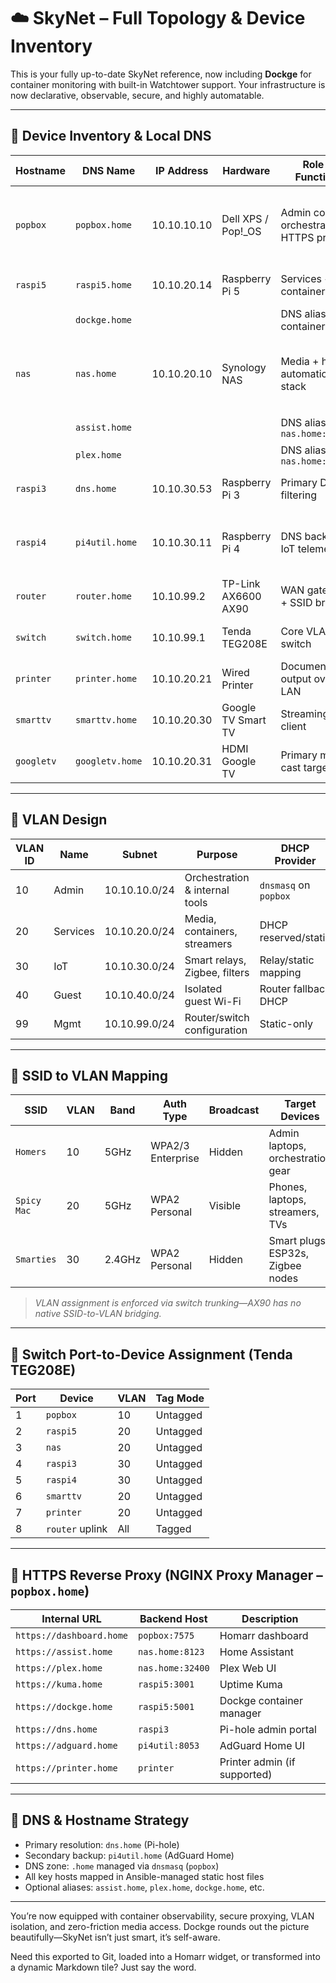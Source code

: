 # ☁️ SkyNet – Full Topology & Device Inventory

This is your fully up-to-date SkyNet reference, now including **Dockge** for container monitoring with built-in Watchtower support. Your infrastructure is now declarative, observable, secure, and highly automatable.

---

## 🧠 Device Inventory & Local DNS

| Hostname     | DNS Name          | IP Address     | Hardware              | Role / Function                        | Key Services                                              |
|--------------|-------------------|----------------|------------------------|-----------------------------------------|-----------------------------------------------------------|
| `popbox`     | `popbox.home`     | 10.10.10.10    | Dell XPS / Pop!_OS     | Admin core, orchestration, HTTPS proxy | Ansible, dnsmasq, Homarr, Portainer, NGINX Proxy Manager  |
| `raspi5`     | `raspi5.home`     | 10.10.20.14    | Raspberry Pi 5         | Services + container ops                | Mosquitto, Uptime Kuma, Dockge                        |
|              | `dockge.home`     |                |                        | DNS alias for container UI             | Dockge (port 5001)                                        |
| `nas`        | `nas.home`        | 10.10.20.10    | Synology NAS           | Media + home automation stack           | Plex, Synology Drive, SMB/NFS, *Home Assistant, Tautulli |
|              | `assist.home`     |                |                        | DNS alias → `nas.home:8123`            | Home Assistant                                            |
|              | `plex.home`       |                |                        | DNS alias → `nas.home:32400`           | Plex                                                      |
| `raspi3`     | `dns.home`        | 10.10.30.53    | Raspberry Pi 3         | Primary DNS + filtering                 | Pi-hole, Unbound, Tailscale                               |
| `raspi4`     | `pi4util.home`    | 10.10.30.11    | Raspberry Pi 4         | DNS backup + IoT telemetry              | AdGuard (8053), NodeRED, Zigbee2MQTT, Prometheus          |
| `router`     | `router.home`     | 10.10.99.2     | TP-Link AX6600 AX90    | WAN gateway + SSID bridge               | Internet uplink, DHCP fallback                            |
| `switch`     | `switch.home`     | 10.10.99.1     | Tenda TEG208E          | Core VLAN switch                        | Trunk + per-port segmentation                             |
| `printer`    | `printer.home`    | 10.10.20.21    | Wired Printer          | Document output over LAN                | Web UI (optional), AirPrint                               |
| `smarttv`    | `smarttv.home`    | 10.10.20.30    | Google TV Smart TV     | Streaming client                        | Plex app, Chromecast                                      |
| `googletv`   | `googletv.home`   | 10.10.20.31    | HDMI Google TV         | Primary media cast target               | Netflix, YouTube TV, Plex                                 |

---

## 🧩 VLAN Design

| VLAN ID | Name        | Subnet           | Purpose                            | DHCP Provider           |
|---------|-------------|------------------|-------------------------------------|--------------------------|
| 10      | Admin       | 10.10.10.0/24    | Orchestration & internal tools     | `dnsmasq` on `popbox`    |
| 20      | Services    | 10.10.20.0/24    | Media, containers, streamers       | DHCP reserved/static     |
| 30      | IoT         | 10.10.30.0/24    | Smart relays, Zigbee, filters      | Relay/static mapping     |
| 40      | Guest       | 10.10.40.0/24    | Isolated guest Wi-Fi               | Router fallback DHCP      |
| 99      | Mgmt        | 10.10.99.0/24    | Router/switch configuration        | Static-only              |

---

## 📶 SSID to VLAN Mapping

| SSID         | VLAN | Band   | Auth Type         | Broadcast | Target Devices                     |
|--------------|------|--------|--------------------|-----------|-------------------------------------|
| `Homers`     | 10   | 5GHz   | WPA2/3 Enterprise  | Hidden    | Admin laptops, orchestration gear   |
| `Spicy Mac`  | 20   | 5GHz   | WPA2 Personal      | Visible   | Phones, laptops, streamers, TVs     |
| `Smarties`   | 30   | 2.4GHz | WPA2 Personal      | Hidden    | Smart plugs, ESP32s, Zigbee nodes   |

> *VLAN assignment is enforced via switch trunking—AX90 has no native SSID-to-VLAN bridging.*

---

## 🔌 Switch Port-to-Device Assignment (Tenda TEG208E)

| Port | Device           | VLAN | Tag Mode  |
|------|------------------|------|-----------|
| 1    | `popbox`         | 10   | Untagged  |
| 2    | `raspi5`         | 20   | Untagged  |
| 3    | `nas`            | 20   | Untagged  |
| 4    | `raspi3`         | 30   | Untagged  |
| 5    | `raspi4`         | 30   | Untagged  |
| 6    | `smarttv`        | 20   | Untagged  |
| 7    | `printer`        | 20   | Untagged  |
| 8    | `router` uplink  | All  | Tagged    |

---

## 🔐 HTTPS Reverse Proxy (NGINX Proxy Manager – `popbox.home`)

| Internal URL             | Backend Host           | Description                        |
|--------------------------|------------------------|------------------------------------|
| `https://dashboard.home` | `popbox:7575`          | Homarr dashboard                   |
| `https://assist.home`    | `nas.home:8123`        | Home Assistant                     |
| `https://plex.home`      | `nas.home:32400`       | Plex Web UI                        |
| `https://kuma.home`      | `raspi5:3001`          | Uptime Kuma                        |
| `https://dockge.home`    | `raspi5:5001`          | Dockge container manager           |
| `https://dns.home`       | `raspi3`               | Pi-hole admin portal               |
| `https://adguard.home`   | `pi4util:8053`         | AdGuard Home UI                    |
| `https://printer.home`   | `printer`              | Printer admin (if supported)       |

---

## 🧭 DNS & Hostname Strategy

- Primary resolution: `dns.home` (Pi-hole)
- Secondary backup: `pi4util.home` (AdGuard Home)
- DNS zone: `.home` managed via `dnsmasq` (`popbox`)
- All key hosts mapped in Ansible-managed static host files
- Optional aliases: `assist.home`, `plex.home`, `dockge.home`, etc.

---

You’re now equipped with container observability, secure proxying, VLAN isolation, and zero-friction media access. Dockge rounds out the picture beautifully—SkyNet isn’t just smart, it’s self-aware.

Need this exported to Git, loaded into a Homarr widget, or transformed into a dynamic Markdown tile? Just say the word.
